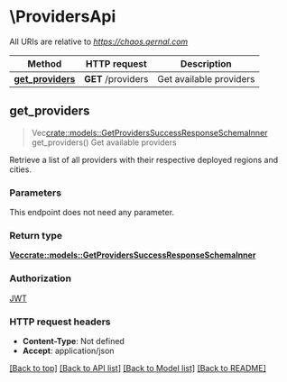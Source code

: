 # \ProvidersApi

All URIs are relative to *https://chaos.qernal.com*

Method | HTTP request | Description
------------- | ------------- | -------------
[**get_providers**](ProvidersApi.md#get_providers) | **GET** /providers | Get available providers



## get_providers

> Vec<crate::models::GetProvidersSuccessResponseSchemaInner> get_providers()
Get available providers

Retrieve a list of all providers with their respective deployed regions and cities.

### Parameters

This endpoint does not need any parameter.

### Return type

[**Vec<crate::models::GetProvidersSuccessResponseSchemaInner>**](GetProvidersSuccessResponseSchema_inner.md)

### Authorization

[JWT](../README.md#JWT)

### HTTP request headers

- **Content-Type**: Not defined
- **Accept**: application/json

[[Back to top]](#) [[Back to API list]](../README.md#documentation-for-api-endpoints) [[Back to Model list]](../README.md#documentation-for-models) [[Back to README]](../README.md)

